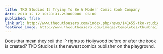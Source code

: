 ```yaml
---
title: TKO Studios Is Trying To Be A Modern Comic Book Company
date: 2018-12-12 10:58:31.259000000 -06:00
published: false
link_url: http://www.theouthousers.com/index.php/news/141655-tko-studios-is-trying-to-be-a-modern-comic-book-company.html
featured_image: http://www.theouthousers.com/images/templates/thumbnails/141655/tko_size3.jpg
---
```


Does that mean they sell the IP rights to Hollywood before or after the book is created? TKO Studios is the newest comics publisher on the playground.